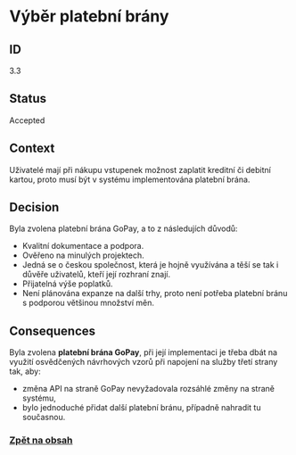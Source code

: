 # Výběr platební brány

## ID

3.3

## Status 

Accepted

## Context 

Uživatelé mají při nákupu vstupenek možnost zaplatit kreditní či debitní kartou, proto musí být v systému implementována platební brána.

## Decision 

Byla zvolena platební brána GoPay, a to z následujích důvodů:
- Kvalitní dokumentace a podpora.
- Ověřeno na minulých projektech.
- Jedná se o českou společnost, která je hojně využívána a těší se tak i důvěře uživatelů, kteří její rozhraní znají.
- Přijatelná výše poplatků.
- Není plánována expanze na další trhy, proto není potřeba platební bránu s podporou většinou množství měn.

## Consequences

Byla zvolena **platební brána GoPay**, při její implementaci je třeba dbát na využití osvědčených návrhových vzorů při napojení na služby třetí strany tak, aby:
- změna API na straně GoPay nevyžadovala rozsáhlé změny na straně systému,
- bylo jednoduché přidat další platební bránu, případně nahradit tu současnou.

### [Zpět na obsah](../README.md#obsah)